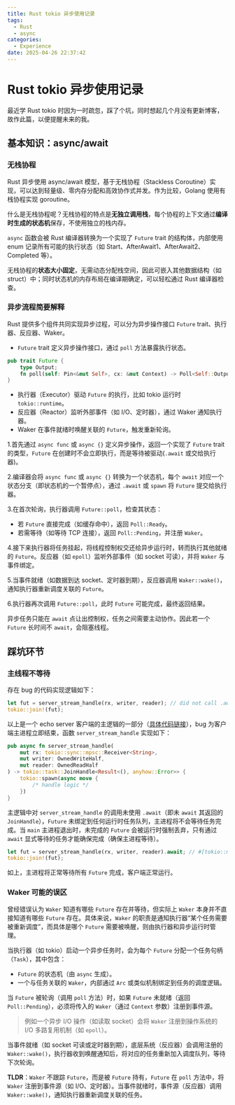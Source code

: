 ```yaml
---
title: Rust tokio 异步使用记录
tags:
  - Rust
  - async
categories:
  - Experience
date: 2025-04-26 22:37:42
---
```


# Rust tokio 异步使用记录
最近学 Rust tokio 时因为一时疏忽，踩了个坑，同时想起几个月没有更新博客，故作此篇，以便提醒未来的我。

## 基本知识：async/await
### 无栈协程
Rust 异步使用 async/await 模型，基于无栈协程（Stackless Coroutine）实现，可以达到轻量级、零内存分配和高效协作式并发。作为比较，Golang 使用有栈协程实现 goroutine。

什么是无栈协程呢？无栈协程的特点是**无独立调用栈**，每个协程的上下文通过**编译时生成的状态机**保存，不使用独立的栈内存。

`async` 函数会被 Rust 编译器转换为一个实现了 `Future` trait 的结构体，内部使用 enum 记录所有可能的执行状态（如 Start、AfterAwait1、AfterAwait2、Completed 等）。

无栈协程的**状态大小固定**，无需动态分配栈空间，因此可嵌入其他数据结构（如 struct）中；同时状态机的内存布局在编译期确定，可以轻松通过 Rust 编译器检查。

### 异步流程简要解释
Rust 提供多个组件共同实现异步过程，可以分为异步操作接口 `Future` trait、执行器、反应器、Waker。

+ `Future` trait 定义异步操作接口，通过 `poll` 方法暴露执行状态。
```rust
pub trait Future {
    type Output;
    fn poll(self: Pin<&mut Self>, cx: &mut Context) -> Poll<Self::Output>;
}
```
+ 执行器（Executor）驱动 `Future` 的执行，比如 tokio 运行时 `tokio::runtime`。
+ 反应器（Reactor）监听外部事件（如 I/O、定时器），通过 Waker 通知执行器。
+ Waker 在事件就绪时唤醒关联的 `Future`，触发重新轮询。

1.首先通过 `async func` 或 `async {}` 定义异步操作，返回一个实现了 `Future` trait 的类型，`Future` 在创建时不会立即执行，而是等待被驱动(`.await` 或交给执行器)。

2.编译器会将 `async func` 或 `async {}` 转换为一个状态机，每个 `await` 对应一个状态分支（即状态机的一个暂停点），通过 `.await` 或 `spawn` 将 `Future` 提交给执行器。

3.在首次轮询，执行器调用 `Future::poll`，检查其状态：
+ 若 `Future` 直接完成（如缓存命中），返回 `Poll::Ready`。
+ 若需等待（如等待 TCP 连接），返回 `Poll::Pending`，并注册 `Waker`。

4.接下来执行器将任务挂起，将线程控制权交还给异步运行时，转而执行其他就绪的 `Future`。反应器（如 `epoll`）监听外部事件（如 socket 可读），并将 `Waker` 与事件绑定。

5.当事件就绪（如数据到达 socket、定时器到期），反应器调用 `Waker::wake()`，通知执行器重新调度关联的 `Future`。

6.执行器再次调用 `Future::poll`，此时 `Future` 可能完成，最终返回结果。

异步任务只能在 `await` 点让出控制权，任务之间需要主动协作。因此若一个 `Future` 长时间不 `await`，会阻塞线程。

## 踩坑环节
### 主线程不等待
存在 bug 的代码实现逻辑如下：
```rust
let fut = server_stream_handle(rx, writer, reader); // did not call .await
tokio::join!(fut);
```
以上是一个 echo server 客户端的主逻辑的一部分（[具体代码链接](https://github.com/thely314/async_echo_server_demo/blob/master/src/bin/client.rs)），bug 为客户端主进程立即结束，函数 `server_stream_handle` 实现如下：
```rust
pub async fn server_stream_handle(
    mut rx: tokio::sync::mpsc::Receiver<String>, 
    mut writer: OwnedWriteHalf, 
    mut reader: OwnedReadHalf
) -> tokio::task::JoinHandle<Result<(), anyhow::Error>> {
    tokio::spawn(async move {
        /* handle logic */
    })
}
```

主逻辑中对 `server_stream_handle` 的调用未使用 `.await`（即未 `await` 其返回的 `JoinHandle`），`Future` 未绑定到任何运行时任务队列，主进程将不会等待任务完成。当 `main` 主进程退出时，未完成的 `Future` 会被运行时强制丢弃，只有通过 `await` 显式等待的任务才能确保完成（确保主进程等待）。

```rust
let fut = server_stream_handle(rx, writer, reader).await; // #[tokio::main] will wait
tokio::join!(fut);
```
如上，主进程将正常等待所有 `Future` 完成，客户端正常运行。

### Waker 可能的误区
曾经错误认为 `Waker` 知道有哪些 `Future` 存在并等待，但实际上 `Waker` 本身并不直接知道有哪些 `Future` 存在。具体来说，`Waker` 的职责是通知执行器“某个任务需要被重新调度”，而具体是哪个 `Future` 需要被唤醒，则由执行器和异步运行时管理。

当执行器（如 tokio）启动一个异步任务时，会为每个 `Future` 分配一个任务句柄（`Task`），其中包含：
+ `Future` 的状态机（由 `async` 生成）。
+ 一个与任务关联的 `Waker`，内部通过 `Arc` 或类似机制绑定到任务的调度逻辑。

当 `Future` 被轮询（调用 `poll` 方法）时，如果 `Future` 未就绪（返回 `Poll::Pending`），必须将传入的 `Waker`（通过 `Context` 参数）注册到事件源。

> 例如一个异步 I/O 操作（如读取 socket）会将 `Waker` 注册到操作系统的 I/O 多路复用机制（如 `epoll`）。

当事件就绪（如 socket 可读或定时器到期），底层系统（反应器）会调用注册的 `Waker::wake()`，执行器收到唤醒通知后，将对应的任务重新加入调度队列，等待下次轮询。

**TLDR**：`Waker` 不跟踪 `Future`，而是被 `Future` 持有，`Future` 在 `poll` 方法中，将 `Waker` 注册到事件源（如 I/O、定时器）。当事件就绪时，事件源（反应器）调用 `Waker::wake()`，通知执行器重新调度关联的任务。